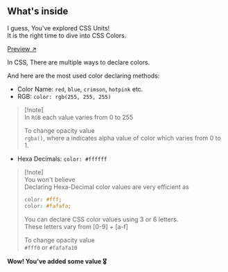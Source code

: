 ## What's inside

I guess, You've explored CSS Units!<br />
It is the right time to dive into CSS Colors.

<a href="https://codesandbox.io/p/sandbox/05-css-colors-ywd89p">Preview ↗</a>

In CSS, There are multiple ways to declare colors.

And here are the most used color declaring methods:
- Color Name: `red`, `blue`, `crimson`, `hotpink` etc.
- RGB: `color: rgb(255, 255, 255)`
> [!note]\
> In `RGB` each value varies from 0 to 255
>
> To change opacity value\
> `rgba()`, where a indicates alpha value of color which varies from 0 to 1.

- Hexa Decimals: `color: #ffffff`
> [!note]\
> You won't believe\
> Declaring Hexa-Decimal color values are very efficient as
>
> ```css
> color: #fff;
> color: #fafafa;
> ```
>
> You can declare CSS color values using 3 or 6 letters.\
> These letters vary from [0-9] + [a-f]
>
> To change opacity value\
> `#fff0` or `#fafafa10`

**Wow! You've added some value 🎖️**
